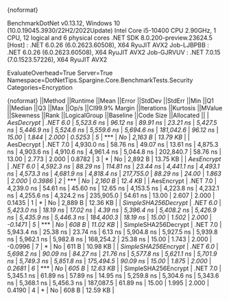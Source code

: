 {noformat}

BenchmarkDotNet v0.13.12, Windows 10 (10.0.19045.3930/22H2/2022Update)
Intel Core i5-10400 CPU 2.90GHz, 1 CPU, 12 logical and 6 physical cores
.NET SDK 8.0.200-preview.23624.5
  [Host]     : .NET 6.0.26 (6.0.2623.60508), X64 RyuJIT AVX2
  Job-LJBPBB : .NET 6.0.26 (6.0.2623.60508), X64 RyuJIT AVX2
  Job-GJRVUV : .NET 7.0.15 (7.0.1523.57226), X64 RyuJIT AVX2

EvaluateOverhead=True  Server=True  Namespace=DotNetTips.Spargine.Core.BenchmarkTests.Security  
Categories=Encryption  

{noformat}
||Method              ||Runtime  ||Mean       ||Error    ||StdDev    ||StdErr   ||Min        ||Q1         ||Median     ||Q3         ||Max        ||Op/s      ||CI99.9% Margin ||Iterations ||Kurtosis ||MValue ||Skewness ||Rank ||LogicalGroup ||Baseline ||Code Size ||Allocated ||
| *AesDecrypt*          | *.NET 6.0* | *5,523.6 ns* | *96.12 ns* |  *89.91 ns* | *23.21 ns* | *5,427.5 ns* | *5,446.9 ns* | *5,524.6 ns* | *5,559.6 ns* | *5,694.6 ns* | *181,042.6* |       *96.12 ns* |      *15.00* |    *1.844* |  *2.000* |   *0.5253* |    *5* | ***            | *No*       |   *2,163 B* |  *13.79 KB* |
| AesDecrypt          | .NET 7.0 | 4,930.0 ns | 58.76 ns |  49.07 ns | 13.61 ns | 4,875.3 ns | 4,903.6 ns | 4,910.6 ns | 4,961.4 ns | 5,044.8 ns | 202,840.7 |       58.76 ns |      13.00 |    2.773 |  2.000 |   0.8782 |    3 | *            | No       |   2,892 B |  13.75 KB |
| *AesEncrypt*          | *.NET 6.0* | *4,592.3 ns* | *88.29 ns* | *114.81 ns* | *23.44 ns* | *4,441.1 ns* | *4,493.1 ns* | *4,573.3 ns* | *4,681.9 ns* | *4,818.4 ns* | *217,755.0* |       *88.29 ns* |      *24.00* |    *1.863* |  *2.000* |   *0.3986* |    *2* | ***            | *No*       |   *2,160 B* |   *12.4 KB* |
| AesEncrypt          | .NET 7.0 | 4,239.0 ns | 54.61 ns |  45.60 ns | 12.65 ns | 4,153.5 ns | 4,223.8 ns | 4,232.1 ns | 4,255.6 ns | 4,324.2 ns | 235,905.0 |       54.61 ns |      13.00 |    2.607 |  2.000 |   0.1435 |    1 | *            | No       |   2,889 B |  12.36 KB |
| *SimpleSHA256Decrypt* | *.NET 6.0* | *5,423.0 ns* | *18.19 ns* |  *17.02 ns* |  *4.39 ns* | *5,396.4 ns* | *5,408.2 ns* | *5,426.9 ns* | *5,435.9 ns* | *5,446.3 ns* | *184,400.3* |       *18.19 ns* |      *15.00* |    *1.502* |  *2.000* |  *-0.1471* |    *5* | ***            | *No*       |     *608 B* |  *11.02 KB* |
| SimpleSHA256Decrypt | .NET 7.0 | 5,943.4 ns | 25.38 ns |  23.74 ns |  6.13 ns | 5,904.8 ns | 5,927.5 ns | 5,939.8 ns | 5,962.1 ns | 5,982.8 ns | 168,254.2 |       25.38 ns |      15.00 |    1.743 |  2.000 |  -0.0996 |    7 | *            | No       |     611 B |  10.98 KB |
| *SimpleSHA256Encrypt* | *.NET 6.0* | *5,698.2 ns* | *90.09 ns* |  *84.27 ns* | *21.76 ns* | *5,577.8 ns* | *5,621.1 ns* | *5,701.9 ns* | *5,749.3 ns* | *5,851.8 ns* | *175,494.5* |       *90.09 ns* |      *15.00* |    *1.875* |  *2.000* |   *0.2681* |    *6* | ***            | *No*       |     *605 B* |  *12.63 KB* |
| SimpleSHA256Encrypt | .NET 7.0 | 5,345.1 ns | 61.89 ns |  57.89 ns | 14.95 ns | 5,259.8 ns | 5,304.6 ns | 5,343.6 ns | 5,368.1 ns | 5,456.3 ns | 187,087.5 |       61.89 ns |      15.00 |    1.995 |  2.000 |   0.4190 |    4 | *            | No       |     608 B |  12.59 KB |
